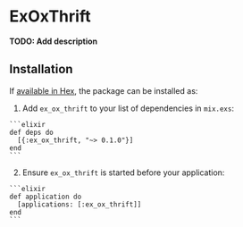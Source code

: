 # ExOxThrift

**TODO: Add description**

## Installation

If [available in Hex](https://hex.pm/docs/publish), the package can be installed as:

  1. Add `ex_ox_thrift` to your list of dependencies in `mix.exs`:

    ```elixir
    def deps do
      [{:ex_ox_thrift, "~> 0.1.0"}]
    end
    ```

  2. Ensure `ex_ox_thrift` is started before your application:

    ```elixir
    def application do
      [applications: [:ex_ox_thrift]]
    end
    ```

